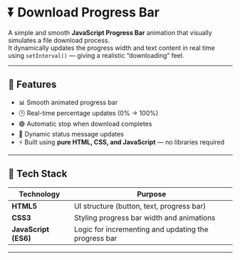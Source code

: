 # ⏬ Download Progress Bar  

A simple and smooth **JavaScript Progress Bar** animation that visually simulates a file download process.  
It dynamically updates the progress width and text content in real time using `setInterval()` — giving a realistic “downloading” feel.  

---

## 🚀 Features  
- 📊 Smooth animated progress bar  
- 🕒 Real-time percentage updates (0% → 100%)  
- 🟢 Automatic stop when download completes  
- 💬 Dynamic status message updates  
- ⚡ Built using **pure HTML, CSS, and JavaScript** — no libraries required  

---

## 🧠 Tech Stack  
| Technology | Purpose |
|-------------|----------|
| **HTML5** | UI structure (button, text, progress bar) |
| **CSS3** | Styling progress bar width and animations |
| **JavaScript (ES6)** | Logic for incrementing and updating the progress bar |

---
